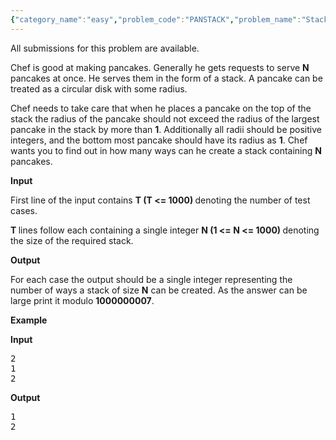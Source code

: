 ```yaml
---
{"category_name":"easy","problem_code":"PANSTACK","problem_name":"Stacking Pancakes","languages_supported":{"0":"ADA","1":"ASM","2":"BASH","3":"BF","4":"C","5":"C99 strict","6":"CAML","7":"CLOJ","8":"CLPS","9":"CPP 4.3.2","10":"CPP 4.9.2","11":"CPP14","12":"CS2","13":"D","14":"ERL","15":"FORT","16":"FS","17":"GO","18":"HASK","19":"ICK","20":"ICON","21":"JAVA","22":"JS","23":"LISP clisp","24":"LISP sbcl","25":"LUA","26":"NEM","27":"NICE","28":"NODEJS","29":"PAS fpc","30":"PAS gpc","31":"PERL","32":"PERL6","33":"PHP","34":"PIKE","35":"PRLG","36":"PYTH","37":"PYTH 3.4","38":"RUBY","39":"SCALA","40":"SCM guile","41":"SCM qobi","42":"ST","43":"TCL","44":"TEXT","45":"WSPC"},"max_timelimit":1,"source_sizelimit":5000,"problem_author":"kaushik_iska","problem_tester":"laycurse","date_added":"1-03-2012","tags":{"0":"april12","1":"easy","2":"kaushik_iska"},"editorial_url":"http://discuss.codechef.com/problems/PANSTACK","time":{"view_start_date":1334137504,"submit_start_date":1334137504,"visible_start_date":1334136600,"end_date":1735669800},"layout":"problem"}
---
```

<span class="solution-visible-txt">All submissions for this problem are available.</span><p>Chef is good at making pancakes. Generally he gets requests to serve <b>N </b>pancakes at once.
He serves them in the form of a stack.
A pancake can be treated as a circular disk with some radius.</p>

<p>Chef needs to take care that when he places a pancake on the top of the stack the radius of the pancake should not exceed the radius of the largest pancake in the stack by more than <b>1</b>. 
Additionally all radii should be positive integers, and the bottom most pancake should have its radius as <b>1</b>.
Chef wants you to find out in how many ways can he create a stack containing <b>N</b> pancakes.</p>

<p><b>Input</b></p>

<p>First line of the input contains <b>T (T &lt;= 1000) </b>denoting the number of test cases.</p>

<p><b>T </b>lines follow each containing a single integer <b>N (1 &lt;= N &lt;= 1000) </b>denoting the size of the required stack.</p>

<p><b>Output</b></p>

<p>For each case the output should be a single integer representing the number of ways a stack of size <b>N</b> can be created. As the answer can be large print it modulo <b>1000000007</b>.</p>

<p><b>Example</b></p>

<p><b>Input</b></p>
<pre>
2
1
2
</pre>

<p><b>Output</b></p>
<pre>
1
2
</pre>